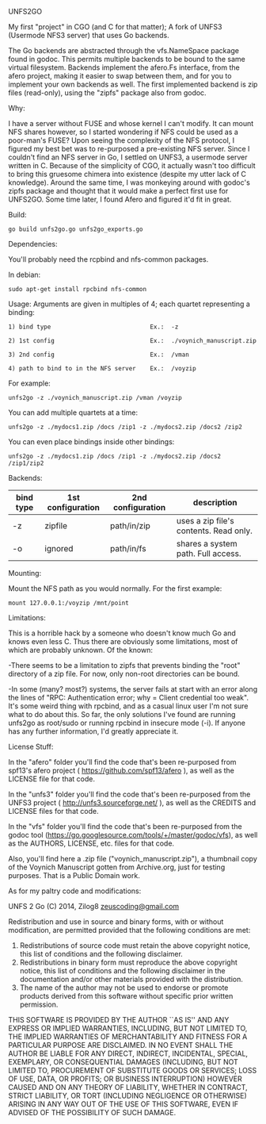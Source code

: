 UNFS2GO

My first "project" in CGO (and C for that matter);
A fork of UNFS3 (Usermode NFS3 server) that uses Go backends.

The Go backends are abstracted through the vfs.NameSpace package found in
godoc. This permits multiple backends to be bound to the same virtual
filesystem. Backends implement the afero.Fs interface, from the afero
project, making it easier to swap between them, and for you to implement
your own backends as well. The first implemented backend is zip files
(read-only), using the "zipfs" package also from godoc.

Why:

I have a server without FUSE and whose kernel I can't modify.
It can mount NFS shares however, so I started wondering if NFS could be
used as a poor-man's FUSE?  Upon seeing the complexity of the NFS protocol,
I figured my best bet was to re-purposed a pre-existing NFS server.
Since I couldn't find an NFS server in Go, I settled on UNFS3, a usermode 
server written in C. Because of the simplicity of CGO, it actually wasn't
too difficult to bring this gruesome chimera into existence (despite my
utter lack of C knowledge). Around the same time, I was monkeying around
with godoc's zipfs package and thought that it would make a perfect first
use for UNFS2GO. Some time later, I found Afero and figured it'd fit in 
great.

Build:

	go build unfs2go.go unfs2go_exports.go

Dependencies:

You'll probably need the rcpbind and nfs-common packages.

In debian:

	sudo apt-get install rpcbind nfs-common
	
Usage:
Arguments are given in multiples of 4; each quartet representing a binding:

	1) bind type							Ex.:  -z
	
	2) 1st config							Ex.:  ./voynich_manuscript.zip
	
	3) 2nd config							Ex.:  /vman
	
	4) path to bind to in the NFS server	Ex.:  /voyzip
	
For example:

	unfs2go -z ./voynich_manuscript.zip /vman /voyzip
	
You can add multiple quartets at a time:

	unfs2go -z ./mydocs1.zip /docs /zip1 -z ./mydocs2.zip /docs2 /zip2
	
You can even place bindings inside other bindings:

	unfs2go -z ./mydocs1.zip /docs /zip1 -z ./mydocs2.zip /docs2 /zip1/zip2

Backends:

bind type  | 1st configuration | 2nd configuration | description
---------- | ----------------- | ----------------- | -----------
-z         | zipfile           | path/in/zip       | uses a zip file's contents. Read only.
-o         | ignored           | path/in/fs        | shares a system path. Full access.

Mounting:

Mount the NFS path as you would normally. For the first example:

	mount 127.0.0.1:/voyzip /mnt/point

Limitations:

This is a horrible hack by a someone who doesn't know much Go and knows even less C.
Thus there are obviously some limitations, most of which are probably unknown.
Of the known:

-There seems to be a limitation to zipfs that prevents binding the "root"
directory of a zip file. For now, only non-root directories can be bound.

-In some (many? most?) systems, the server fails at start with an error along the
lines of "RPC: Authentication error; why = Client credential too weak". It's some
weird thing with rpcbind, and as a casual linux user I'm not sure what to do about
this. So far, the only solutions I've found are running unfs2go as root/sudo or
running rpcbind in insecure mode (-i). If anyone has any further information, I'd
greatly appreciate it.

License Stuff:

In the "afero" folder you'll find the code that's been re-purposed from spf13's
afero project ( https://github.com/spf13/afero ), as well as the LICENSE file
for that code.

In the "unfs3" folder you'll find the code that's been re-purposed from the UNFS3
project ( http://unfs3.sourceforge.net/ ), as well as the CREDITS and LICENSE files
for that code.

In the "vfs" folder you'll find the code that's been re-purposed from the godoc
tool (https://go.googlesource.com/tools/+/master/godoc/vfs), as well as the AUTHORS,
LICENSE, etc. files for that code.

Also, you'll find here a .zip file ("voynich_manuscript.zip"), a thumbnail copy of
the Voynich Manuscript gotten from Archive.org, just for testing purposes. That is
a Public Domain work.

As for my paltry code and modifications:

UNFS 2 Go
(C) 2014, Zilog8 <zeuscoding@gmail.com>

Redistribution and use in source and binary forms, with or without
modification, are permitted provided that the following conditions are met:

1. Redistributions of source code must retain the above copyright notice,
   this list of conditions and the following disclaimer.
2. Redistributions in binary form must reproduce the above copyright notice,
   this list of conditions and the following disclaimer in the documentation
   and/or other materials provided with the distribution.
3. The name of the author may not be used to endorse or promote products
   derived from this software without specific prior written permission.

THIS SOFTWARE IS PROVIDED BY THE AUTHOR ``AS IS'' AND ANY EXPRESS OR IMPLIED
WARRANTIES, INCLUDING, BUT NOT LIMITED TO, THE IMPLIED WARRANTIES OF
MERCHANTABILITY AND FITNESS FOR A PARTICULAR PURPOSE ARE DISCLAIMED. IN NO
EVENT SHALL THE AUTHOR BE LIABLE FOR ANY DIRECT, INDIRECT, INCIDENTAL,
SPECIAL, EXEMPLARY, OR CONSEQUENTIAL DAMAGES (INCLUDING, BUT NOT LIMITED TO,
PROCUREMENT OF SUBSTITUTE GOODS OR SERVICES; LOSS OF USE, DATA, OR PROFITS;
OR BUSINESS INTERRUPTION) HOWEVER CAUSED AND ON ANY THEORY OF LIABILITY,
WHETHER IN CONTRACT, STRICT LIABILITY, OR TORT (INCLUDING NEGLIGENCE OR
OTHERWISE) ARISING IN ANY WAY OUT OF THE USE OF THIS SOFTWARE, EVEN IF
ADVISED OF THE POSSIBILITY OF SUCH DAMAGE.
